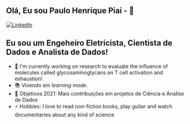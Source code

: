 ## Olá, Eu sou Paulo Henrique Piai - 👋

[![LinkedIn][linkedin-shield]][linkedin-url]

## Eu sou um Engeheiro Eletricista, Cientista de Dados e Analista de Dados!

- 🔬 I'm currently working on research to evaluate the influence of molecules called glycosaminoglycans on T cell activation and exhaustion!
- 📚 Vivendo em <em>learning mode</em>.
- 🥅 Objetivos 2021: Mais contribuições em projetos de Ciência e Analise de Dados
- ⚡ Hobbies: I love to read non-fiction books, play guitar and watch documentaries about any kind of science







<!-- MARKDOWN LINKS & IMAGES -->
[linkedin-shield]: https://img.shields.io/badge/-LinkedIn-black.svg?style=for-the-badge&logo=linkedin&colorB=555
[linkedin-url]: https://www.linkedin.com/in/paulopiai/
